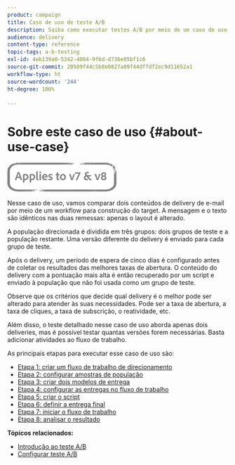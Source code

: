 ```yaml
---
product: campaign
title: Caso de uso de teste A/B
description: Saiba como executar testes A/B por meio de um caso de uso dedicado.
audience: delivery
content-type: reference
topic-tags: a-b-testing
exl-id: 4eb139a0-5342-4084-9f6d-d736e05bf1c6
source-git-commit: 20509f44c5b8e0827a09f44dffdf2ec9d11652a1
workflow-type: ht
source-wordcount: '244'
ht-degree: 100%

---
```


# Sobre este caso de uso {#about-use-case}

![](../../assets/common.svg)

Nesse caso de uso, vamos comparar dois conteúdos de delivery de e-mail por meio de um workflow para construção do target. A mensagem e o texto são idênticos nas duas remessas: apenas o layout é alterado.

A população direcionada é dividida em três grupos: dois grupos de teste e a população restante. Uma versão diferente do delivery é enviado para cada grupo de teste.

Após o delivery, um período de espera de cinco dias é configurado antes de coletar os resultados das melhores taxas de abertura. O conteúdo do delivery com a pontuação mais alta é então recuperado por um script e enviado à população que não foi usada como um grupo de teste.

Observe que os critérios que decide qual delivery é o melhor pode ser alterado para atender às suas necessidades. Pode ser a taxa de abertura, a taxa de cliques, a taxa de subscrição, o reatividade, etc.

Além disso, o teste detalhado nesse caso de uso aborda apenas dois deliveries, mas é possível testar quantas versões forem necessárias. Basta adicionar atividades ao fluxo de trabalho.

As principais etapas para executar esse caso de uso são:

* [Etapa 1: criar um fluxo de trabalho de direcionamento](a-b-testing-uc-targeting-workflow.md)
* [Etapa 2: configurar amostras de população](a-b-testing-uc-population-samples.md)
* [Etapa 3: criar dois modelos de entrega](a-b-testing-uc-delivery-templates.md)
* [Etapa 4: configurar as entregas no fluxo de trabalho](a-b-testing-uc-configuring-deliveries.md)
* [Etapa 5: criar o script](a-b-testing-uc-script.md)
* [Etapa 6: definir a entrega final](a-b-testing-uc-final-delivery.md)
* [Etapa 7: iniciar o fluxo de trabalho](a-b-testing-uc-start-workflow.md)
* [Etapa 8: analisar o resultado](a-b-testing-uc-analyzing.md)

**Tópicos relacionados:**

* [Introdução ao teste A/B](get-started-a-b-testing.md)
* [Configurar teste A/B](configuring-a-b-testing.md)
